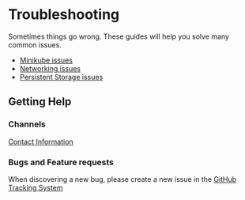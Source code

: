 # Troubleshooting

Sometimes things go wrong. These guides will help you solve many common issues.

* [Minikube issues](ts-minikube.md)
* [Networking issues](ts-networking.md)
* [Persistent Storage issues](ts-persistent-storage.md)

## Getting Help

### Channels

[Contact Information](../../README.md#openstack-helm)

### Bugs and Feature requests

When discovering a new bug, please create a new issue in the [GitHub Tracking System](https://github.com/att-comdev/openstack-helm/issues/new)
